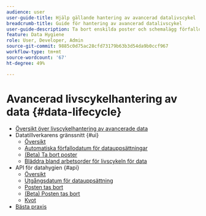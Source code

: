 ```yaml
---
audience: user
user-guide-title: Hjälp gällande hantering av avancerad datalivscykel
breadcrumb-title: Guide för hantering av avancerad datalivscykel
user-guide-description: Ta bort enskilda poster och schemalägg förfallodatum för datauppsättningar i Experience Platform för datarensning, borttagning av anonyma data och datamängdsminimering.
feature: Data Hygiene
role: User, Developer, Admin
source-git-commit: 9885c0d75ac28cfd73179b63b3d54da9b0ccf967
workflow-type: tm+mt
source-wordcount: '67'
ht-degree: 49%

---
```



# Avancerad livscykelhantering av data {#data-lifecycle}

* [Översikt över livscykelhantering av avancerade data](./home.md)
* Datatillverkarens gränssnitt {#ui}
   * [Översikt](./ui/overview.md)
   * [Automatiska förfallodatum för datauppsättningar](./ui/dataset-expiration.md)
   * [(Beta) Ta bort poster](./ui/record-delete.md)
   * [Bläddra bland arbetsorder för livscykeln för data](./ui/browse.md)
* API för datahygien {#api}
   * [Översikt](./api/overview.md)
   * [Utgångsdatum för datauppsättning](./api/dataset-expiration.md)
   * [Posten tas bort](./api/jobs.md)
   * [(Beta) Posten tas bort](./api/workorder.md)
   * [Kvot](./api/quota.md)
* [Bästa praxis](./best-practices.md)
